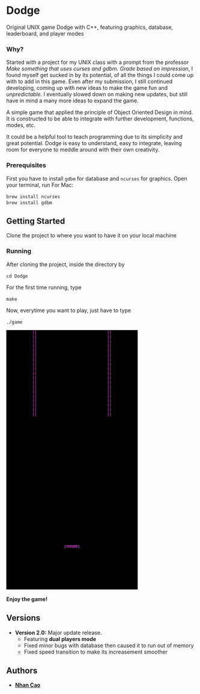 # Dodge

Original UNIX game Dodge with C++, featuring graphics, database, leaderboard, and player modes 

### Why?

Started with a project for my UNIX class with a prompt from the professor *Make something that uses curses and gdbm. Grade based on impression*, I found myself get sucked in by its potential, of all the things I could come up with to add in this game. Even after my submission, I still continued developing, coming up with new ideas to make the game fun and *unpredictable*. I eventually slowed down on making new updates, but still have in mind a many more ideas to expand the game.

A simple game that applied the principle of Object Oriented Design in mind. It is constructed to be able to integrate with further development, functions, modes, etc. 

It could be a helpful tool to teach programming due to its simplicity and great potential. Dodge is easy to understand, easy to integrate, leaving room for everyone to meddle around with their own creativity.

### Prerequisites

First you have to install `gdbm` for database and `ncurses` for graphics. Open your terminal, run
For Mac:
```
brew install ncurses
brew install gdbm
```

## Getting Started

Clone the project to where you want to have it on your local machine

### Running

After cloning the project, inside the directory by
```
cd Dodge
```
For the first time running, type
```
make
```
Now, everytime you want to play, just have to type
```
./game
```

<img src="https://github.com/duynhan39/UNIX/blob/master/Dodge/Dodge.png" width="350">

**Enjoy the game!**

## Versions

* **Version 2.0:** Major update release.
  * Featuring **dual players mode**
  * Fixed minor bugs with database then caused it to run out of memory
  * Fixed speed transition to make its increasement smoother

## Authors

* [**Nhan Cao**](https://www.linkedin.com/in/nhan-cao/)
